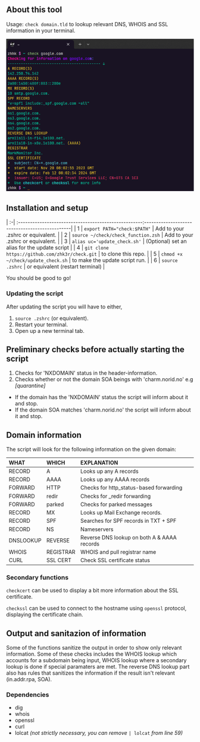 ## **About this tool**
Usage: ```check domain.tld``` to lookup relevant DNS, WHOIS and SSL information in your terminal.

![image](image-3.png)

## **Installation and setup**
| :-| :----------------------------------------------------:-----------------------------------------------|
| 1 | ```export PATH="check:$PATH"```                      | Add to your .zshrc or equivalent.             |
| 2 | ```source ~/check/check_function.zsh```              | Add to your .zshrc or equivalent.             |
| 3 | ```alias uc='update_check.sh'```                     | (Optional) set an alias for the update script |
| 4 | ```git clone https://github.com/zhk3r/check.git```   | to clone this repo.                           |
| 5 | ```chmod +x ~/check/update_check.sh```               | to make the update script run.                |
| 6 | ```source .zshrc```                                  | or equivalent (restart terminal)              |

You should be good to go!

### Updating the script
After updating the script you will have to either, 

1) ```source .zshrc``` (or equivalent).
2) Restart your terminal.
3) Open up a new terminal tab.

## **Preliminary checks before actually starting the script** 
1) Checks for 'NXDOMAIN' status in the header-information.
2) Checks whether or not the domain SOA beings with 'charm.norid.no' e.g *[quarantine]*
   
- If the domain has the 'NXDOMAIN' status the script will inform about it and stop. 
- If the domain SOA matches 'charm.norid.no' the script will inform about it and stop. 

## **Domain information**
The script will look for the following information on the given domain:


| WHAT      | WHICH     | EXPLANATION                                   |
| :---------|:----------|:----------------------------------------------|
| RECORD    | A         | Looks up any A records                        |
| RECORD    | AAAA      | Looks up any AAAA records                     |
| FORWARD   | HTTP      | Checks for http_status-based forwarding       |        
| FORWARD   | redir     | Checks for _redir forwarding                  |
| FORWARD   | parked    | Checks for parked messages                    |
| RECORD    | MX        | Looks up Mail Exchange records.               |
| RECORD    | SPF       | Searches for SPF records in TXT + SPF         |   
| RECORD    | NS        | Nameservers                                   | 
| DNSLOOKUP | REVERSE   | Reverse DNS lookup on both A & AAAA records   |         
| WHOIS     | REGISTRAR | WHOIS and pull registrar name                 |
| CURL      | SSL CERT  | Check SSL certificate status                  |

  ### Secondary functions
  ```checkcert``` can be used to display a bit more information about the SSL certificate.

   ```checkssl``` can be used to connect to the hostname using ```openssl``` protocol, displaying the certificate chain.

## **Output and sanitazion of information**

Some of the functions sanitize the output in order to show only relevant information. Some of these checks includes the WHOIS lookup which accounts for a subdomain being input, WHOIS lookup where a secondary lookup is done if special paramaters are met. The reverse DNS lookup part also has rules that sanitizes the information if the result isn't relevant (in.addr.rpa, SOA).

### **Dependencies**

- dig
- whois
- openssl
- curl
- lolcat *(not strictly necessary, you can remove* ```| lolcat``` *from line 59)*

